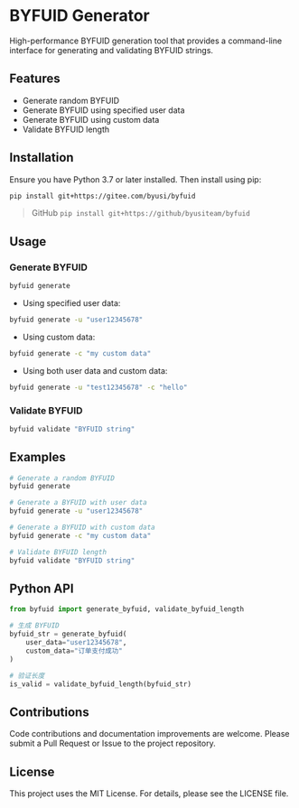 # BYFUID Generator

High-performance BYFUID generation tool that provides a command-line interface for generating and validating BYFUID strings.

## Features

- Generate random BYFUID
- Generate BYFUID using specified user data
- Generate BYFUID using custom data
- Validate BYFUID length

## Installation

Ensure you have Python 3.7 or later installed. Then install using pip:

```bash
pip install git+https://gitee.com/byusi/byfuid
```
> GitHub `pip install git+https://github/byusiteam/byfuid`

## Usage

### Generate BYFUID

```bash
byfuid generate
```

- Using specified user data:

```bash
byfuid generate -u "user12345678"
```

- Using custom data:

```bash
byfuid generate -c "my custom data"
```

- Using both user data and custom data:

```bash
byfuid generate -u "test12345678" -c "hello"
```

### Validate BYFUID

```bash
byfuid validate "BYFUID string"
```

## Examples

```bash
# Generate a random BYFUID
byfuid generate

# Generate a BYFUID with user data
byfuid generate -u "user12345678"

# Generate a BYFUID with custom data
byfuid generate -c "my custom data"

# Validate BYFUID length
byfuid validate "BYFUID string"
```

## Python API
```python
from byfuid import generate_byfuid, validate_byfuid_length

# 生成 BYFUID
byfuid_str = generate_byfuid(
    user_data="user12345678",
    custom_data="订单支付成功"
)

# 验证长度
is_valid = validate_byfuid_length(byfuid_str)
```

## Contributions

Code contributions and documentation improvements are welcome. Please submit a Pull Request or Issue to the project repository.

## License

This project uses the MIT License. For details, please see the LICENSE file.